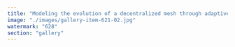 ```yaml
---
title: "Modeling the evolution of a decentralized mesh through adaptive agents.<br /><br />OpenStreaming redefines fluidity. But what happens when autonomous agents—each with internal logic and external constraints—shape the network’s evolution?<br /><br />- Internal rules drive strategic behaviors: optimization, redundancy, disruption.<br />- External forces reshape pathways: network stress, economic shifts, emergent feedback loops.<br />- Convergence vs. divergence—balancing harmony with necessary disruption.<br /><br />This isn’t just simulation—it’s a self-organizing experiment in decentralized coordination.<br /><br />♟️ The chessboard evolves. The system adapts. The multiverse expands.<br /><br />🚀 The next move is ours.<br /><br />🔗 https://lnkd.in/e8pNpqSn<br /><br />cc The Nobel Prize Hervé Biausser"
image: "./images/gallery-item-621-02.jpg"
watermark: "628"
section: "gallery"
---
```

